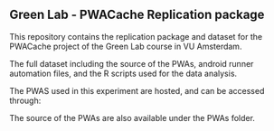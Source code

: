 ## Green Lab - PWACache Replication package

This repository contains the replication package and dataset for the PWACache project of the Green Lab course in VU Amsterdam.

The full dataset including the source of the PWAs, android runner automation files, and the R scripts used for the data analysis.

The PWAS used in this experiment are hosted, and can be accessed through:

The source of the PWAs are also available under the PWAs folder.
